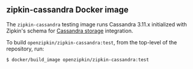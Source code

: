 ## zipkin-cassandra Docker image

The `zipkin-cassandra` testing image runs Cassandra 3.11.x initialized with Zipkin's schema for
[Cassandra storage](../../../zipkin-storage/cassandra) integration.

To build `openzipkin/zipkin-cassandra:test`, from the top-level of the repository, run:
```bash
$ docker/build_image openzipkin/zipkin-cassandra:test
```
